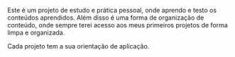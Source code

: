 Este é um projeto de estudo e prática pessoal, onde aprendo e testo os conteúdos aprendidos. Além disso é uma forma de organização de conteúdo, onde sempre terei acesso aos meus primeiros projetos de forma limpa e organizada.

Cada projeto tem a sua orientação de aplicação.
